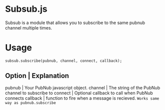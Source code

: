 # Subsub.js

Subsub is a module that allows you to subscribe to the same pubnub channel multiple times.

# Usage

```
subsub.subscribe(pubnub, channel, connect, callback);
```

Option | Explanation
------------------
pubnub | Your PubNub javascript object.
channel | The string of the PubNub channel to subscribe to
connect | Optional callback to call when PubNub connects
callback | function to fire when a message is recieved. ```Works same way as pubnub.subscribe```